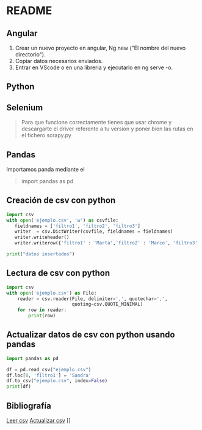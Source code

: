 # README

## Angular

 1. Crear un nuevo proyecto en angular, Ng new ("El nombre del nuevo directorio").
 2. Copiar datos necesarios enviados.
 3. Entrar en VScode o en una libreria y ejecutarlo en ng serve -o.

## Python

## Selenium
>Para que funcione correctamente tienes que usar chrome y descargarte el driver referente a tu version y poner bien las rutas en el fichero scrapy.py
## Pandas
Importamos panda mediante el 
>import pandas as pd

## Creación de csv con python
```python
import csv 
with open('ejemplo.csv', 'w') as csvfile:
   fieldnames = ['filtro1', 'filtro2', 'filtro3']
   writer  = csv.DictWriter(csvfile, fieldnames = fieldnames)
   writer.writeheader()
   writer.writerow({'filtro1' : 'Marta','filtro2' : 'Marco', 'filtro3' : 'Marso'})

print("datos insertados")
```

## Lectura de csv con python
```python
import csv
with open('ejemplo.csv') as File:
    reader = csv.reader(File, delimiter=',', quotechar=',',
                        quoting=csv.QUOTE_MINIMAL)
    for row in reader:
        print(row)
```

## Actualizar datos de csv con python usando pandas

```python
import pandas as pd 

df = pd.read_csv("ejemplo.csv") 
df.loc[0, 'filtro1'] = 'Sandra'
df.to_csv("ejemplo.csv", index=False) 
print(df)
```



## Bibliografía
[Leer csv](https://pharos.sh/leer-y-escribir-archivos-csv-en-python-con-pandas/)
[Actualizar csv](https://es.acervolima.com/actualizar-el-valor-de-la-columna-de-csv-en-python/)
[]

